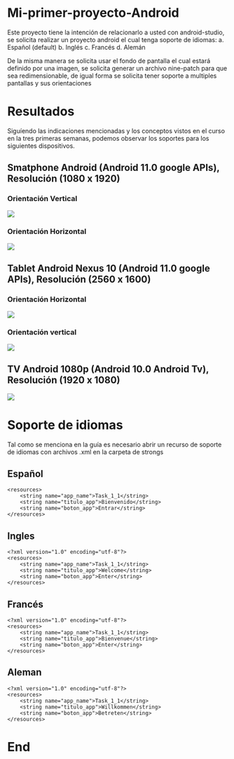 # Mi-primer-proyecto-Android


 Este proyecto tiene la intención de relacionarlo a usted con android-studio, se solicita realizar un proyecto android el cual tenga soporte de idiomas:
a. Español (default)
b. Inglés
c. Francés
d. Alemán

De la misma manera se solicita usar el fondo de pantalla el cual estará definido por una imagen, se solicita generar un archivo nine-patch para que sea redimensionable, de igual forma se solicita tener soporte a multiples pantallas y sus orientaciones
# Resultados 
Siguíendo las indicaciones mencionadas y los conceptos vistos en el curso en la tres primeras semanas, podemos observar los soportes para los siguientes dispositivos.

## Smatphone Android (Android 11.0 google APIs), Resolución (1080 x 1920)
### Orientación Vertical
![](cel_Horizontal.png)

### Orientación Horizontal
![](cel_Vertical.png)
## Tablet Android Nexus 10 (Android 11.0 google APIs), Resolución (2560 x 1600)
### Orientación Horizontal
![](tableta_horizontal.png)

### Orientación vertical
![](tableta_vertical.png)
## TV Android 1080p (Android 10.0 Android Tv), Resolución (1920 x 1080)
![](tv.png)
# Soporte de idiomas 

Tal como se menciona en la guía es necesario abrir un recurso de soporte de idiomas con archivos .xml en la carpeta de strongs
## Español
```
<resources>
    <string name="app_name">Task_1_1</string>
    <string name="titulo_app">Bienvenido</string>
    <string name="boton_app">Entrar</string>
</resources>
```
## Ingles
```
<?xml version="1.0" encoding="utf-8"?>
<resources>
    <string name="app_name">Task_1_1</string>
    <string name="titulo_app">Welcome</string>
    <string name="boton_app">Enter</string>
</resources>
```
## Francés
```
<?xml version="1.0" encoding="utf-8"?>
<resources>
    <string name="app_name">Task_1_1</string>
    <string name="titulo_app">Bienvenue</string>
    <string name="boton_app">Enter</string>
</resources>
```
## Aleman
```
<?xml version="1.0" encoding="utf-8"?>
<resources>
    <string name="app_name">Task_1_1</string>
    <string name="titulo_app">Willkommen</string>
    <string name="boton_app">Betreten</string>
</resources>
```
# End
